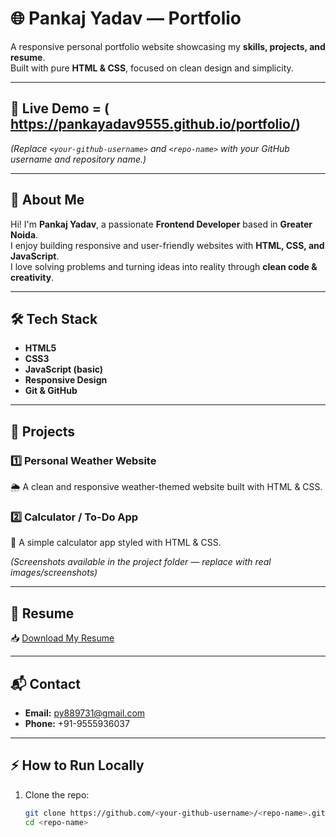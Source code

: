 # 🌐 Pankaj Yadav — Portfolio

A responsive personal portfolio website showcasing my **skills, projects, and resume**.  
Built with pure **HTML & CSS**, focused on clean design and simplicity.

---

## 🚀 Live Demo = ( https://pankayadav9555.github.io/portfolio/)


*(Replace `<your-github-username>` and `<repo-name>` with your GitHub username and repository name.)*

---

## 📖 About Me
Hi! I'm **Pankaj Yadav**, a passionate **Frontend Developer** based in **Greater Noida**.  
I enjoy building responsive and user-friendly websites with **HTML, CSS, and JavaScript**.  
I love solving problems and turning ideas into reality through **clean code & creativity**.

---

## 🛠️ Tech Stack
- **HTML5**
- **CSS3**
- **JavaScript (basic)**
- **Responsive Design**
- **Git & GitHub**

---

## 📂 Projects

### 1️⃣ Personal Weather Website  
🌦️ A clean and responsive weather-themed website built with HTML & CSS.  

### 2️⃣ Calculator / To-Do App  
📝 A simple calculator app styled with HTML & CSS.  

*(Screenshots available in the project folder — replace with real images/screenshots)*

---

## 📄 Resume
📥 [Download My Resume](./Pankaj_Resume%20(1).pdf)

---

## 📬 Contact
- **Email:** py889731@gmail.com  
- **Phone:** +91-9555936037  

---

## ⚡ How to Run Locally
1. Clone the repo:
   ```bash
   git clone https://github.com/<your-github-username>/<repo-name>.git
   cd <repo-name>
